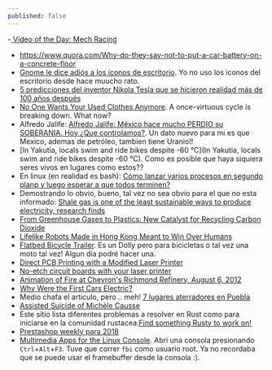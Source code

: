 ```yaml
---
published: false
---
```

-[ Video of the Day: Mech Racing]()
- https://www.quora.com/Why-do-they-say-not-to-put-a-car-battery-on-a-concrete-floor
- [Gnome le dice adiós a los íconos de escritorio](http://www.omgubuntu.co.uk/2018/01/gnome-desktop-icons-removed-3-28). Yo no uso los iconos del escritorio desde hace muucho rato.
- [5 predicciones del inventor Nikola Tesla que se hicieron realidad más de 100 años después](http://www.bbc.com/mundo/noticias-42669125)
- [No One Wants Your Used Clothes Anymore](https://www.bloomberg.com/view/articles/2018-01-15/no-one-wants-your-used-clothes-anymore).  A once-virtuous cycle is breaking down. What now? 
- Alfredo Jalife: [Alfredo Jalife: México hace mucho PERDIO su SOBERANIA. Hoy ¿Que controlamos?](https://www.youtube.com/watch?v=nZGZdsQRuQ4). Un dato nuevo para mi es que Mexico, ademas de petróleo, tambien tiene Uranio!!
- [In Yakutia, locals swim and ride bikes despite -60 °C](In Yakutia, locals swim and ride bikes despite -60 °C). Como es posible que haya siquiera seres vivos en lugares como estos??
- En linux (en realidad es bash):  [Cómo lanzar varios procesos en segundo planp y luego esperar a que todos terminen?](https://stackoverflow.com/questions/14254118/waiting-for-background-processes-to-finish-before-exiting-script)
- Demostrando lo obvio, bueno, tal vez no sea obvio para el que no esta informado: [Shale gas is one of the least sustainable ways to produce electricity, research finds](https://phys.org/news/2018-01-shale-gas-sustainable-ways-electricity.html)
- [From Greenhouse Gases to Plastics: New Catalyst for Recycling Carbon Dioxide](https://www.pddnet.com/news/2018/01/greenhouse-gases-plastics-new-catalyst-recycling-carbon-dioxide)
- [ Lifelike Robots Made in Hong Kong Meant to Win Over Humans](https://www.pddnet.com/news/2018/01/lifelike-robots-made-hong-kong-meant-win-over-humans)
- [Flatbed Bicycle Trailer](http://www.instructables.com/id/Flatbed-Bicycle-Trailer/). Es un Dolly pero para bicicletas o tal vez una moto tal vez! Algun día podré hacer una.
- [Direct PCB Printing with a Modified Laser Printer](https://www.youtube.com/watch?v=5FWUul62irY)
- [No-etch circuit boards with your laser printer](https://www.youtube.com/watch?v=mwwA1d2s2OQ)
- [Animation of Fire at Chevron's Richmond Refinery, August 6, 2012](https://www.youtube.com/watch?v=QiILbGbk8Qk)
- [Why Were the First Cars Electric?](https://www.youtube.com/watch?v=XlMFLPGUiQE)
- Medio chafa el articulo, pero .. meh! [7 lugares aterradores en Puebla](http://pueblados22.mx/7-lugares-aterradores-en-puebla/)
- [Assisted Suicide of Michèle Causse](https://www.youtube.com/watch?v=JfyxUO4ZsDo)
- Este sitio lista diferentes problemas a resolver en Rust como para iniciarse en la comunidad rustacea:[Find something Rusty to work on!](https://www.rustaceans.org/findwork/starters)
- [Prestashop weekly para 2018](http://build.prestashop.com/news/coreweekly-week-02-2018/)
- [Multimedia Apps for the Linux Console](https://www.linux.com/learn/intro-to-linux/2018/1/multimedia-apps-linux-console). Abri una consola presionando `Ctrl`+`Alt`+`F3`. Tuve que correr `fbi` como usuario root. Ya no recordaba que se puede usar el framebuffer desde la consola :).



